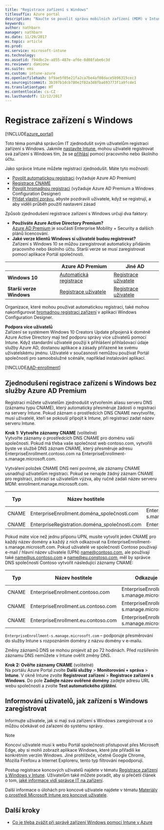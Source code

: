 ```yaml
---
title: "Registrace zařízení s Windows"
titlesuffix: Azure portal
description: "Naučte se povolit správu mobilních zařízení (MDM) v Intune pro zařízení s Windows."
keywords: 
author: nathbarn
manager: nathbarn
ms.date: 11/29/2017
ms.topic: article
ms.prod: 
ms.service: microsoft-intune
ms.technology: 
ms.assetid: f94dbc2e-a855-487e-af6e-8d08fabe6c3d
ms.reviewer: damionw
ms.suite: ems
ms.custom: intune-azure
ms.openlocfilehash: bf9ae5f05e21fa2ca7be4af08dace5b96315cec3
ms.sourcegitcommit: 3b397b1dcb780e2f82a3d8fba693773f1a9fcde1
ms.translationtype: HT
ms.contentlocale: cs-CZ
ms.lasthandoff: 12/12/2017
---
```

# <a name="enroll-windows-devices"></a>Registrace zařízení s Windows

[!INCLUDE[azure_portal](./includes/azure_portal.md)]

Toto téma pomáhá správcům IT zjednodušit svým uživatelům registraci zařízení s Windows. Jakmile [nastavíte Intune](setup-steps.md), mohou uživatelé registrovat svá zařízení s Windows tím, že se [přihlásí](https://docs.microsoft.com/intune-user-help/enroll-your-device-in-intune-windows) pomocí pracovního nebo školního účtu.  

Jako správce Intune můžete registraci zjednodušit. Máte tyto možnosti:
- [Povolit automatickou registraci](#enable-windows-10-automatic-enrollment) (vyžaduje Azure AD Premium)
- [Registrace CNAME](#simplify-windows-enrollment-without-azure-ad-premium)
- [Povolit hromadnou registraci](windows-bulk-enroll.md) (vyžaduje Azure AD Premium a Windows Configuration Designer)
- [Přidat vlastní zprávu](windows-enrollment-status.md), abyste pozdravili uživatele, když se registrují, a aby viděli průběh použití nastavení zásad

Způsob zjednodušení registrace zařízení s Windows určují dva faktory:

- **Používáte Azure Active Directory Premium?** <br>[Azure AD Premium](https://docs.microsoft.com/azure/active-directory/active-directory-get-started-premium) je součástí Enterprise Mobility + Security a dalších plánů licencování.
- **Jaké verze klientů Windows si uživatelé budou registrovat?** <br>Zařízení s Windows 10 se můžou zaregistrovat automaticky přidáním pracovního nebo školního účtu. Starší verze se musí zaregistrovat pomocí aplikace Portál společnosti.

||**Azure AD Premium**|**Jiné AD**|
|----------|---------------|---------------|  
|**Windows 10**|[Automatická registrace](#enable-windows-10-automatic-enrollment) |[Registrace uživatele](#enable-windows-enrollment-without-azure-ad-premium)|
|**Starší verze Windows**|[Registrace uživatele](#enable-windows-enrollment-without-azure-ad-premium)|[Registrace uživatele](#enable-windows-enrollment-without-azure-ad-premium)|

Organizace, které mohou používat automatickou registraci, také mohou nakonfigurovat [hromadnou registraci zařízení](windows-bulk-enroll.md) v aplikaci Windows Configuration Designer.

**Podpora více uživatelů**<br>
Zařízení se systémem Windows 10 Creators Update připojená k doméně Azure Active Directory mají teď podporu správy více uživatelů pomocí Intune. Když standardní uživatelé použijí k přihlášení přihlašovací údaje služby Azure AD, dostanou aplikace a zásady přiřazené ke svému uživatelskému jménu. Uživatelé v současnosti nemůžou používat Portál společnosti pro samoobslužné scénáře, například instalování aplikací.

[!INCLUDE[AAD-enrollment](./includes/win10-automatic-enrollment-aad.md)]

## <a name="simplify-windows-enrollment-without-azure-ad-premium"></a>Zjednodušení registrace zařízení s Windows bez služby Azure AD Premium
Registraci můžete uživatelům zjednodušit vytvořením aliasu serveru DNS (záznamu typu CNAME), který automaticky přesměruje žádosti o registraci na servery Intune. Pokud záznam o prostředcích DNS CNAME nevytvoříte, musí uživatelé, kteří se pokouší připojit k Intune, při registraci zadat název serveru Intune.

**Krok 1: Vytvořte záznamy CNAME** (volitelné)<br>
Vytvořte záznamy o prostředcích DNS CNAME pro doménu vaší společnosti. Pokud má třeba vaše společnost web contoso.com, vytvořili byste ve službě DNS záznam CNAME, který přesměruje adresu EnterpriseEnrollment.contoso.com na EnterpriseEnrollment-s.manage.microsoft.com.

Vytváření položek CNAME DNS není povinné, ale záznamy CNAME usnadňují uživatelům registraci. Pokud se nenajde žádný záznam CNAME pro registraci, zobrazí se uživatelům výzva, aby ručně zadali název serveru MDM: enrollment.manage.microsoft.com.

|Typ|Název hostitele|Odkazuje na|Hodnota TTL|
|----------|---------------|---------------|---|
|CNAME|EnterpriseEnrollment.doména_společnosti.com|EnterpriseEnrollment-s.manage.microsoft.com| 1 hodina|
|CNAME|EnterpriseRegistration.doména_společnosti.com|EnterpriseRegistration.windows.net|1 hodina|

Pokud máte více než jednu příponu UPN, musíte vytvořit jeden CNAME pro každý název domény a každý z nich odkazovat na EnterpriseEnrollment-s.manage.microsoft.com. Pokud uživatelé ve společnosti Contoso používají e-mail / hlavní název uživatele (UPN) name@contoso.com, ale používají také name@us.contoso.com a name@eu.constoso.com, měl by správce DNS společnosti Contoso vytvořit následující záznamy CNAME:

|Typ|Název hostitele|Odkazuje na|Hodnota TTL|  
|----------|---------------|---------------|---|
|CNAME|EnterpriseEnrollment.contoso.com|EnterpriseEnrollment-s.manage.microsoft.com|1 hodina|
|CNAME|EnterpriseEnrollment.us.contoso.com|EnterpriseEnrollment-s.manage.microsoft.com|1 hodina|
|CNAME|EnterpriseEnrollment.eu.contoso.com|EnterpriseEnrollment-s.manage.microsoft.com| 1 hodina|

`EnterpriseEnrollment-s.manage.microsoft.com` – podporuje přesměrování do služby Intune s rozpoznáním domény z názvu domény v e-mailu.

Změny záznamů DNS se mohou projevit až po 72 hodinách. Před rozšířením záznamu DNS nemůžete v Intune ověřit změny DNS.

**Krok 2: Ověřte záznamy CNAME** (volitelné)<br>
Na portálu Azure Portal zvolte **Další služby** > **Monitorování + správa** > **Intune**. V okně Intune zvolte **Registrovat zařízení** > **Registrace zařízení s Windows**. Do pole **Zadejte název ověřené domény** zadejte adresu URL webu společnosti a zvolte **Test automatického zjištění**.

## <a name="tell-users-how-to-enroll-windows-devices"></a>Informování uživatelů, jak zařízení s Windows zaregistrovat
Informujte uživatele, jak si mají svá zařízení s Windows zaregistrovat a co můžou očekávat od zařazení do systému správy.

> [!NOTE]
> Koncoví uživatelé musí k webu Portál společnosti přistupovat přes Microsoft Edge, aby si mohli zobrazit aplikace Windows, které jste přiřadili ke konkrétním verzím Windows. Jiné prohlížeče, včetně Google Chrome, Mozilla Firefoxu a Internet Exploreru, tento typ filtrování nepodporují.

Postup registrace koncových uživatelů najdete v tématu [Registrace zařízení s Windows v Intune](https://docs.microsoft.com/intune-user-help/enroll-your-device-in-intune-windows). Uživatelům také můžete poradit, aby si přečetli článek o tom, [jaké informace vidí správce IT na zařízení](https://docs.microsoft.com/intune-user-help/what-can-your-it-administrator-see-when-you-enroll-your-device-in-intune-windows).

Další informace o úlohách pro koncové uživatele najdete v tématu [Materiály o prostředí Microsoft Intune pro koncové uživatele](end-user-educate.md).

## <a name="next-steps"></a>Další kroky

- [Co je třeba zvážit při správě zařízení Windows pomocí Intune v Azure](/intune-classic/deploy-use/intune-on-azure)
